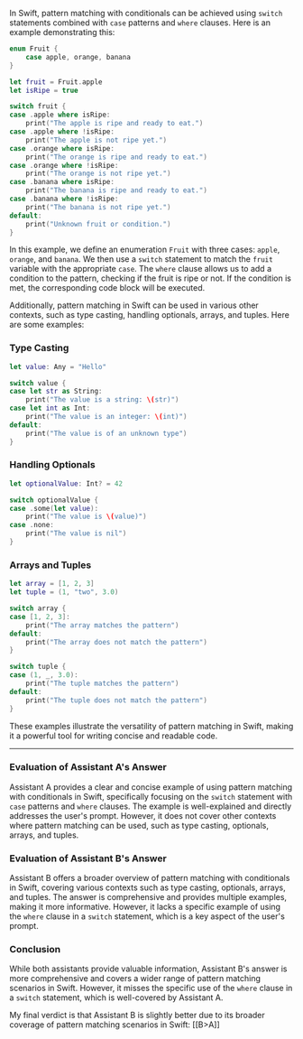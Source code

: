 
In Swift, pattern matching with conditionals can be achieved using `switch` statements combined with `case` patterns and `where` clauses. Here is an example demonstrating this:

```swift
enum Fruit {
    case apple, orange, banana
}

let fruit = Fruit.apple
let isRipe = true

switch fruit {
case .apple where isRipe:
    print("The apple is ripe and ready to eat.")
case .apple where !isRipe:
    print("The apple is not ripe yet.")
case .orange where isRipe:
    print("The orange is ripe and ready to eat.")
case .orange where !isRipe:
    print("The orange is not ripe yet.")
case .banana where isRipe:
    print("The banana is ripe and ready to eat.")
case .banana where !isRipe:
    print("The banana is not ripe yet.")
default:
    print("Unknown fruit or condition.")
}
```

In this example, we define an enumeration `Fruit` with three cases: `apple`, `orange`, and `banana`. We then use a `switch` statement to match the `fruit` variable with the appropriate `case`. The `where` clause allows us to add a condition to the pattern, checking if the fruit is ripe or not. If the condition is met, the corresponding code block will be executed.

Additionally, pattern matching in Swift can be used in various other contexts, such as type casting, handling optionals, arrays, and tuples. Here are some examples:

### Type Casting

```swift
let value: Any = "Hello"

switch value {
case let str as String:
    print("The value is a string: \(str)")
case let int as Int:
    print("The value is an integer: \(int)")
default:
    print("The value is of an unknown type")
}
```

### Handling Optionals

```swift
let optionalValue: Int? = 42

switch optionalValue {
case .some(let value):
    print("The value is \(value)")
case .none:
    print("The value is nil")
}
```

### Arrays and Tuples

```swift
let array = [1, 2, 3]
let tuple = (1, "two", 3.0)

switch array {
case [1, 2, 3]:
    print("The array matches the pattern")
default:
    print("The array does not match the pattern")
}

switch tuple {
case (1, _, 3.0):
    print("The tuple matches the pattern")
default:
    print("The tuple does not match the pattern")
}
```

These examples illustrate the versatility of pattern matching in Swift, making it a powerful tool for writing concise and readable code.

---

### Evaluation of Assistant A's Answer

Assistant A provides a clear and concise example of using pattern matching with conditionals in Swift, specifically focusing on the `switch` statement with `case` patterns and `where` clauses. The example is well-explained and directly addresses the user's prompt. However, it does not cover other contexts where pattern matching can be used, such as type casting, optionals, arrays, and tuples.

### Evaluation of Assistant B's Answer

Assistant B offers a broader overview of pattern matching with conditionals in Swift, covering various contexts such as type casting, optionals, arrays, and tuples. The answer is comprehensive and provides multiple examples, making it more informative. However, it lacks a specific example of using the `where` clause in a `switch` statement, which is a key aspect of the user's prompt.

### Conclusion

While both assistants provide valuable information, Assistant B's answer is more comprehensive and covers a wider range of pattern matching scenarios in Swift. However, it misses the specific use of the `where` clause in a `switch` statement, which is well-covered by Assistant A.

My final verdict is that Assistant B is slightly better due to its broader coverage of pattern matching scenarios in Swift: [[B>A]]